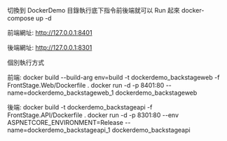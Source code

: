 切換到 DockerDemo 目錄執行底下指令前後端就可以 Run 起來
docker-compose up -d

前端網址:
http://127.0.0.1:8401 

後端網址:
http://127.0.0.1:8301



個別執行方式

前端:
docker build --build-arg env=build -t dockerdemo_backstageweb -f FrontStage.Web/Dockerfile .
docker run -d -p 8401:80 --name=dockerdemo_backstageweb_1 dockerdemo_backstageweb

後端:
docker build -t dockerdemo_backstageapi -f FrontStage.API/Dockerfile .
docker run -d -p 8301:80 --env ASPNETCORE_ENVIRONMENT=Release --name=dockerdemo_backstageapi_1 dockerdemo_backstageapi
